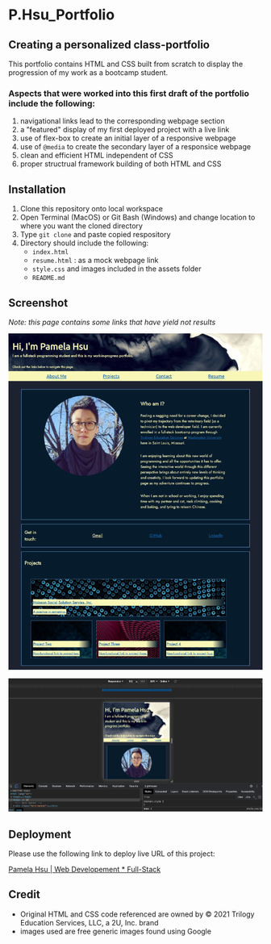 # P.Hsu_Portfolio

## Creating a personalized class-portfolio

This portfolio contains HTML and CSS built from scratch to display the progression of my work as a bootcamp student. 

### Aspects that were worked into this first draft of the portfolio include the following:

1. navigational links lead to the corresponding webpage section
2. a "featured" display of my first deployed project with a live link
3. use of flex-box to create an initial layer of a responsive webpage
4. use of `@media` to create the secondary layer of a responsice webpage
5. clean and efficient HTML independent of CSS
6. proper structrual framework building of both HTML and CSS

## Installation

1. Clone this repository onto local workspace
2. Open Terminal (MacOS) or Git Bash (Windows) and change location to where you want the cloned directory
3. Type `git clone` and paste copied respository
4. Directory should include the following:
    * `index.html`
    * `resume.html` : as a mock webpage link
    * `style.css` and images included in the assets folder
    * `README.md`

## Screenshot

*Note: this page contains some links that have yield not results*

![Portfolio screenshot: full page](./assets/images/full-page-screenshot.png)

![Portfolio screenshot: `@media screen and (max-width: 900px)`](./assets/images/mediaquery-screenshot.png)

## Deployment

Please use the following link to deploy live URL of this project:

[Pamela Hsu | Web Developement * Full-Stack](https://p-hsu.github.io/P.Hsu_Portfolio/)

## Credit

* Original HTML and CSS code referenced are owned by © 2021 Trilogy Education Services, LLC, a 2U, Inc. brand
* images used are free generic images found using Google
